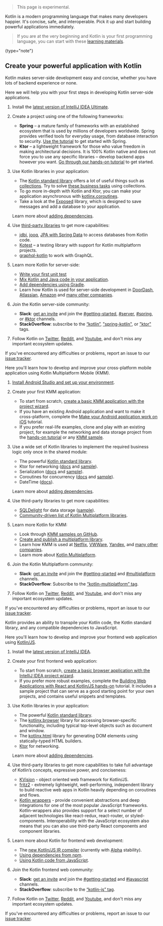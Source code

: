 [//]: # (title: Get started with Kotlin \(experimental\))

> This page is experimental.

Kotlin is a modern programming language that makes many developers happier.
It's concise, safe, and interoperable. Pick it up and start building powerful applications immediately.

> If you are at the very beginning and Kotlin is your first programming language, you can start with these [learning materials](learning-materials-overview.md).
>
{type="note"}

## Create your powerful application with Kotlin

<tabs>

<tab title="Backend app">

Kotlin makes server-side development easy and concise, whether you have lots of backend experience or none.

Here we will help you with your first steps in developing Kotlin server-side applications.

1. Install the [latest version of IntelliJ IDEA Ultimate](https://www.jetbrains.com/idea/download/).

2. Create a project using one of the following frameworks:

   * **Spring** – a mature family of frameworks with an established ecosystem that is used by millions of developers worldwide. Spring provides verified tools for everyday usage, from database interaction to security. [Use the tutorial](https://spring.io/guides/tutorials/spring-webflux-kotlin-rsocket/) to get started with Spring.
   * **Ktor** – a lightweight framework for those who value freedom in making architectural decisions. It is 100% Kotlin native and does not force you to use any specific libraries – develop backend apps however you want. [Go through our hands-on tutorial](https://play.kotlinlang.org/hands-on/Creating%20a%20WebSocket%20Chat%20with%20Ktor/01_introduction) to get started.

3. Use Kotlin libraries in your application:
   * The [Kotlin standard library](https://kotlinlang.org/api/latest/jvm/stdlib/) offers a lot of useful things such as [collections](collections-overview.md). Try to solve [these business tasks](https://github.com/kotlin-hands-on/kotlin-collections-taxipark) using collections.
   * To go more in-depth with Kotlin and Ktor, you can make your application asynchronous with [kotlinx.coroutines](coroutines-guide.md).
   * Take a look at the [Exposed](https://github.com/JetBrains/Exposed) library, which is designed to save messages and add a database to your application.

   Learn more about [adding dependencies](gradle.md#configuring-dependencies).

4. Use [third-party libraries](https://blog.jetbrains.com/kotlin/2020/11/server-side-development-with-kotlin-frameworks-and-libraries/) to get more capabilities:
   * [jdbi](https://jdbi.org/#_kotlin), [jooq](https://www.jooq.org/doc/3.0/manual/getting-started/jooq-and-kotlin/), [JPA with Spring Data](https://spring.io/guides/tutorials/spring-boot-kotlin/#_persistence_with_jpa) to access databases from Kotlin code.
   * [Kotest](https://kotest.io/) – a testing library with support for Kotlin multiplatform projects.
   * [graphql-kotlin](https://expediagroup.github.io/graphql-kotlin/docs/getting-started.html) to work with GraphQL.

5. Learn more Kotlin for server-side:
   * [Write your first unit test](jvm-test-using-junit.md)
   * [Mix Kotlin and Java code in your application](mixing-java-kotlin-intellij.md).
   * [Add dependencies using Gradle](gradle.md).
   * Learn how Kotlin is used for server-side development in [DoorDash](https://kotlinlang.org/lp/server-side/case-studies/doordash), [Atlassian](https://www.youtube.com/watch?v=4GkoB4hZUnw), [Amazon](https://talkingkotlin.com/qldb/?_ga=2.194721837.1273405507.1615277998-602697560.1599818467) and [many other companies](https://kotlinlang.org/lp/server-side/case-studies/).

6. Join the Kotlin server-side community:
   * **Slack**: [get an invite](https://surveys.jetbrains.com/s3/kotlin-slack-sign-up) and join the [#getting-started](https://kotlinlang.slack.com/archives/C0B8MA7FA), [#server](https://kotlinlang.slack.com/archives/C0B8RC352), [#spring](https://kotlinlang.slack.com/archives/C0B8ZTWE4), or [#ktor](https://kotlinlang.slack.com/archives/C0A974TJ9) channels.
   * **StackOverflow**: subscribe to the [“kotlin”](https://stackoverflow.com/questions/tagged/kotlin), ["spring-kotlin"](https://stackoverflow.com/questions/tagged/spring-kotlin), or ["ktor"](https://stackoverflow.com/questions/tagged/ktor) tags.

7. Follow Kotlin on [Twitter](https://twitter.com/kotlin), [Reddit](https://www.reddit.com/r/Kotlin/), and [Youtube](https://www.youtube.com/channel/UCP7uiEZIqci43m22KDl0sNw), and don't miss any important ecosystem updates.

If you've encountered any difficulties or problems, report an issue to our [issue tracker](https://youtrack.jetbrains.com/issues/KT).

</tab>

<tab title="Cross-platform mobile app">

Here you'll learn how to develop and improve your cross-platform mobile application using Kotlin Multiplatform Mobile (KMM).

1. [Install Android Studio and set up your environment](https://kotlinlang.org/docs/mobile/setup.html).

2. Create your first KMM application:

   * To start from scratch, [create a basic KMM application with the project wizard](https://kotlinlang.org/docs/mobile/create-first-app.html).
   * If you have an existing Android application and want to make it cross-platform, complete the [Make your Android application work on iOS](https://kotlinlang.org/docs/mobile/integrate-in-existing-app.html) tutorial.
   * If you prefer real-life examples, clone and play with an existing project, for example the networking and data storage project from the [hands-on tutorial](https://play.kotlinlang.org/hands-on/Networking%20and%20Data%20Storage%20with%20Kotlin%20Multiplatfrom%20Mobile/01_Introduction) or any [KMM sample](https://kotlinlang.org/docs/mobile/samples.html).

3. Use a wide set of Kotlin libraries to implement the required business logic only once in the shared module:
   * The powerful [Kotlin standard library](https://kotlinlang.org/api/latest/jvm/stdlib/).
   * Ktor for networking ([docs](https://ktor.io/) and [sample](https://kotlinlang.org/docs/mobile/use-ktor-for-networking.html)).
   * Serialization ([docs](serialization.md) and [sample](https://play.kotlinlang.org/hands-on/Networking%20and%20Data%20Storage%20with%20Kotlin%20Multiplatfrom%20Mobile/04_Creating_a_data_model)).
   * Coroutines for concurrency ([docs](https://kotlinlang.org/docs/mobile/concurrency-overview.html) and [sample](https://kotlinlang.org/docs/mobile/concurrency-and-coroutines.html)).
   * DateTime ([docs](https://github.com/Kotlin/kotlinx-datetime#readme)).

   Learn more about [adding dependencies](https://kotlinlang.org/docs/mobile/add-dependencies.html).

4. Use third-party libraries to get more capabilities:
   * [SQLDelight](https://cashapp.github.io/sqldelight/) for data storage ([sample](https://kotlinlang.org/docs/mobile/configure-sqldelight-for-data-storage.html)).
   * [Community-driven list of Kotlin Multiplatform libraries](https://libs.kmp.icerock.dev/).

5. Learn more Kotlin for KMM:
   * Look through [KMM samples on GitHub](https://kotlinlang.org/docs/mobile/samples.html).
   * [Create and publish a multiplatform library](mpp-create-lib.md).
   * Learn how KMM is used at [Netflix](https://netflixtechblog.com/netflix-android-and-ios-studio-apps-kotlin-multiplatform-d6d4d8d25d23), [VWWare](https://kotlinlang.org/lp/mobile/case-studies/vmware/), [Yandex](https://kotlinlang.org/lp/mobile/case-studies/yandex/), and [many other companies](https://kotlinlang.org/lp/mobile/case-studies/).
   * Learn more about [Kotlin Multiplatform](mpp-intro.md).

6. Join the Kotlin Multiplatform community:

   * **Slack**: [get an invite](https://surveys.jetbrains.com/s3/kotlin-slack-sign-up) and join the [#getting-started](https://kotlinlang.slack.com/archives/C0B8MA7FA) and [#multiplatform](https://kotlinlang.slack.com/archives/C3PQML5NU) channels.
   * **StackOverflow**: Subscribe to the [“kotlin-multiplatform” tag](https://stackoverflow.com/questions/tagged/kotlin-multiplatform).

7. Follow Kotlin on [Twitter](https://twitter.com/kotlin), [Reddit](https://www.reddit.com/r/Kotlin/), and [Youtube](https://www.youtube.com/channel/UCP7uiEZIqci43m22KDl0sNw), and don't miss any important ecosystem updates.

If you've encountered any difficulties or problems, report an issue to our [issue tracker](https://youtrack.jetbrains.com/issues/KT).

</tab>

<tab title="Frontend web app">

Kotlin provides an ability to transpile your Kotlin code, the Kotlin standard library, and any compatible dependencies to JavaScript.

Here you'll learn how to develop and improve your frontend web application using [Kotlin/JS](https://kotlinlang.org/docs/js-overview.html).

1. Install the [latest version of IntelliJ IDEA](http://www.jetbrains.com/idea/download/index.html).

2. Create your first frontend web application:

   * To start from scratch, [create a basic browser application with the IntelliJ IDEA project wizard](js-project-setup.md).
   * If you prefer more robust examples, complete the [Building Web Applications with React and Kotlin/JS hands-on](https://play.kotlinlang.org/hands-on/Building%20Web%20Applications%20with%20React%20and%20Kotlin%20JS/01_Introduction) tutorial. It includes a sample project that can serve as a good starting point for your own projects, and contains useful snippets and templates.

3. Use Kotlin libraries in your application:

   * The powerful [Kotlin standard library](https://kotlinlang.org/api/latest/jvm/stdlib/).
   * The [kotlinx.browser](browser-api-dom.md) library for accessing browser-specific functionality, including typical top-level objects such as document and window.
   * The [kotlinx.html](typesafe-html-dsl.md) library for generating DOM elements using statically-typed HTML builders.
   * [Ktor](https://ktor.io/) for networking.

   Learn more about [adding dependencies](https://kotlinlang.org/docs/js-project-setup.html#dependencies).

4. Use third-party libraries to get more capabilities to take full advantage of Kotlin’s concepts, expressive power, and conciseness:

   * [KVision](https://kvision.io/) - object oriented web framework for Kotlin/JS.
   * [fritz2](https://www.fritz2.dev/) - extremely lightweight, well-performing, independent library to build reactive web apps in Kotlin heavily depending on coroutines and flows.
   * [Kotlin wrappers](https://github.com/JetBrains/kotlin-wrappers) - provide convenient abstractions and deep integrations for one of the most popular JavaScript frameworks. Kotlin-wrappers also provides support for a select number of adjacent technologies like react-redux, react-router, or styled-components. Interoperability with the JavaScript ecosystem also means that you can also use third-party React components and component libraries.

5. Learn more about Kotlin for frontend web development:

   * The [new Kotlin/JS IR compiler](js-ir-compiler.md) (currently with [Alpha](components-stability.md) stability).
   * [Using dependencies from npm](using-packages-from-npm.md).
   * [Using Kotlin code from JavaScript](/js-to-kotlin-interop.md).

6. Join the Kotlin frontend web community:

   * **Slack**: [get an invite](https://surveys.jetbrains.com/s3/kotlin-slack-sign-up) and join the [#getting-started](https://kotlinlang.slack.com/archives/C0B8MA7FA) and [#javascript](https://kotlinlang.slack.com/archives/C0B8L3U69) channels.
   * **StackOverflow**: subscribe to the [“kotlin-js” tag](https://stackoverflow.com/questions/tagged/kotlin-js).

7. Follow Kotlin on [Twitter](https://twitter.com/kotlin), [Reddit](https://www.reddit.com/r/Kotlin/), and [Youtube](https://www.youtube.com/channel/UCP7uiEZIqci43m22KDl0sNw), and don't miss any important ecosystem updates.

If you've encountered any difficulties or problems, report an issue to our [issue tracker](https://youtrack.jetbrains.com/issues/KT).

</tab>

</tabs>
